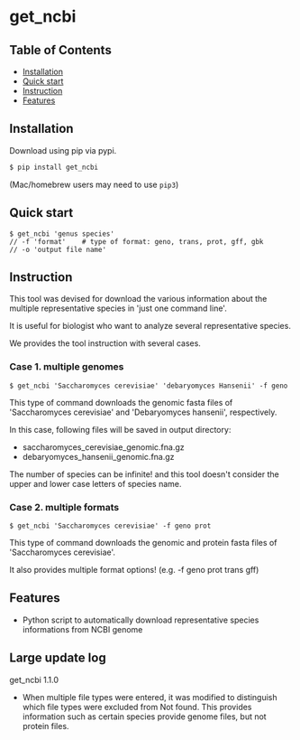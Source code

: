# get_ncbi

## Table of Contents
  * [Installation](#installation)
  * [Quick start](#quick-start)
  * [Instruction](#instruction)
  * [Features](#features)
  
## Installation

Download using pip via pypi.

```bash
$ pip install get_ncbi
```
(Mac/homebrew users may need to use ``pip3``)

## Quick start
```
$ get_ncbi 'genus species'
// -f 'format'    # type of format: geno, trans, prot, gff, gbk
// -o 'output file name'
```

## Instruction

This tool was devised for download the various information about the multiple representative species in 'just one command line'.

It is useful for biologist who want to analyze several representative species.

We provides the tool instruction with several cases.


### Case 1. multiple genomes
```
$ get_ncbi 'Saccharomyces cerevisiae' 'debaryomyces Hansenii' -f geno
```
This type of command downloads the genomic fasta files of 'Saccharomyces cerevisiae' and 'Debaryomyces hansenii', respectively.

In this case, following files will be saved in output directory:
- saccharomyces_cerevisiae_genomic.fna.gz
- debaryomyces_hansenii_genomic.fna.gz

The number of species can be infinite! and this tool doesn't consider the upper and lower case letters of species name.


### Case 2. multiple formats
```
$ get_ncbi 'Saccharomyces cerevisiae' -f geno prot
```
This type of command downloads the genomic and protein fasta files of 'Saccharomyces cerevisiae'.

It also provides multiple format options! (e.g. -f geno prot trans gff)


## Features
  * Python script to automatically download representative species informations from NCBI genome


## Large update log
get_ncbi 1.1.0
- When multiple file types were entered, it was modified to distinguish which file types were excluded from Not found. This provides information such as certain species provide genome files, but not protein files.